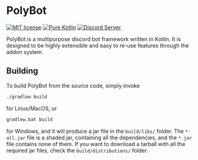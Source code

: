 # PolyBot

[![MIT license](https://img.shields.io/badge/License-MIT-blue.svg?style=for-the-badge)](LICENSE)
[![Pure Kotlin](https://img.shields.io/badge/100%25-kotlin-blue.svg?style=for-the-badge)](https://kotlinlang.org/)
[![Discord Server](https://img.shields.io/discord/871114669761372221?color=7389D8&label=Discord&logo=discord&logoColor=8fa3ff&style=for-the-badge)](https://discord.solo-studios.ca)

PolyBot is a multipurpose discord bot framework written in Kotlin.
It is designed to be highly extensible and easy to re-use features through the addon system.

## Building

To build PolyBot from the source code, simply invoke

```bash
./gradlew build
```

for Linux/MacOS, or

```cmd
gradlew.bat build
```

for Windows, and it will produce a jar file in the `build/libs/` folder. The `*-all.jar` file is a shaded jar,
containing all the dependencies, and the `*.jar` file contains none of them. If you want to download a tarball with all
the required jar files, check the `build/distributions/` folder.